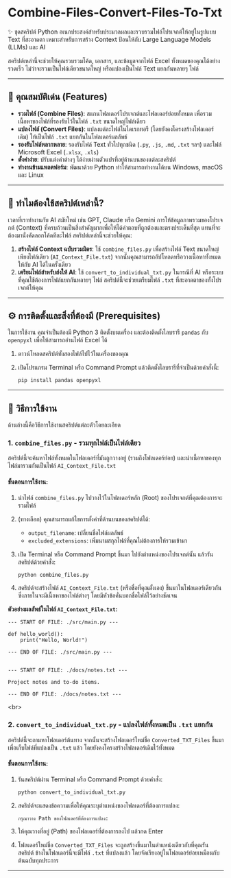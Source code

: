 # Combine-Files-Convert-Files-To-Txt

✨ ชุดสคริปต์ Python อเนกประสงค์สำหรับประมวลผลและรวบรวมไฟล์โปรเจกต์ให้อยู่ในรูปแบบ Text ที่สะอาดตา เหมาะสำหรับการสร้าง Context ป้อนให้กับ Large Language Models (LLMs) และ AI

สคริปต์เหล่านี้จะช่วยให้คุณรวบรวมโค้ด, เอกสาร, และข้อมูลจากไฟล์ Excel ทั้งหมดของคุณได้อย่างรวดเร็ว ไม่ว่าจะรวมเป็นไฟล์เดียวขนาดใหญ่ หรือแปลงเป็นไฟล์ Text แยกกันหลายๆ ไฟล์

[](https://www.python.org/downloads/)
[](https://opensource.org/licenses/MIT)

-----

## 🚀 คุณสมบัติเด่น (Features)

  * **รวมไฟล์ (Combine Files)**: สแกนโฟลเดอร์โปรเจกต์และโฟลเดอร์ย่อยทั้งหมด เพื่อรวมเนื้อหาของไฟล์ที่รองรับไว้ในไฟล์ `.txt` ขนาดใหญ่ไฟล์เดียว
  * **แปลงไฟล์ (Convert Files)**: แปลงแต่ละไฟล์ในไดเรกทอรี (โดยยังคงโครงสร้างโฟลเดอร์เดิม) ให้เป็นไฟล์ `.txt` แยกกันในโฟลเดอร์ผลลัพธ์
  * **รองรับไฟล์หลากหลาย**: รองรับไฟล์ Text ทั่วไปทุกชนิด (`.py`, `.js`, `.md`, `.txt` ฯลฯ) และไฟล์ Microsoft Excel (`.xlsx`, `.xls`)
  * **ตั้งค่าง่าย**: ปรับแต่งค่าต่างๆ ได้ง่ายผ่านตัวแปรที่อยู่ด้านบนของแต่ละสคริปต์
  * **ทำงานข้ามแพลตฟอร์ม**: พัฒนาด้วย Python ทำให้สามารถทำงานได้บน Windows, macOS และ Linux

-----

## 🤔 ทำไมต้องใช้สคริปต์เหล่านี้?

เวลาที่เราทำงานกับ AI สมัยใหม่ เช่น GPT, Claude หรือ Gemini การให้ข้อมูลภาพรวมของโปรเจกต์ (Context) ที่ครบถ้วนเป็นสิ่งสำคัญมากเพื่อให้ได้คำตอบที่ถูกต้องและตรงประเด็นที่สุด แทนที่จะต้องมานั่งคัดลอกโค้ดทีละไฟล์ สคริปต์เหล่านี้จะช่วยให้คุณ:

1.  **สร้างไฟล์ Context ฉบับรวมมิตร**: ใช้ `combine_files.py` เพื่อสร้างไฟล์ Text ขนาดใหญ่เพียงไฟล์เดียว (`AI_Context_File.txt`) จากนั้นคุณสามารถอัปโหลดหรือวางเนื้อหาทั้งหมดให้กับ AI ได้ในครั้งเดียว
2.  **เตรียมไฟล์สำหรับส่งให้ AI**: ใช้ `convert_to_individual_txt.py` ในกรณีที่ AI หรือระบบที่คุณใช้ต้องการไฟล์แยกกันหลายๆ ไฟล์ สคริปต์นี้จะช่วยเตรียมไฟล์ `.txt` ที่สะอาดตาของทั้งโปรเจกต์ให้คุณ

-----

## ⚙️ การติดตั้งและสิ่งที่ต้องมี (Prerequisites)

ในการใช้งาน คุณจำเป็นต้องมี Python 3 ติดตั้งบนเครื่อง และต้องติดตั้งไลบรารี `pandas` กับ `openpyxl` เพื่อให้สามารถอ่านไฟล์ Excel ได้

1.  ดาวน์โหลดสคริปต์ทั้งสองไฟล์ไปไว้ในเครื่องของคุณ

2.  เปิดโปรแกรม Terminal หรือ Command Prompt แล้วติดตั้งไลบรารีที่จำเป็นด้วยคำสั่งนี้:

    ```bash
    pip install pandas openpyxl
    ```

-----

## 📝 วิธีการใช้งาน

ด้านล่างนี้คือวิธีการใช้งานสคริปต์แต่ละตัวโดยละเอียด

### 1\. `combine_files.py` - รวมทุกไฟล์เป็นไฟล์เดียว

สคริปต์นี้จะค้นหาไฟล์ทั้งหมดในโฟลเดอร์ที่มันถูกวางอยู่ (รวมถึงโฟลเดอร์ย่อย) และนำเนื้อหาของทุกไฟล์มารวมกันเป็นไฟล์ `AI_Context_File.txt`

#### **ขั้นตอนการใช้งาน:**

1.  นำไฟล์ `combine_files.py` ไปวางไว้ในโฟลเดอร์หลัก (Root) ของโปรเจกต์ที่คุณต้องการจะรวมไฟล์

2.  (ทางเลือก) คุณสามารถแก้ไขการตั้งค่าที่ด้านบนของสคริปต์ได้:

      * `output_filename`: เปลี่ยนชื่อไฟล์ผลลัพธ์
      * `excluded_extensions`: เพิ่มนามสกุลไฟล์ที่คุณไม่ต้องการให้รวมเข้ามา

3.  เปิด Terminal หรือ Command Prompt ขึ้นมา ไปยังตำแหน่งของโปรเจกต์นั้น แล้วรันสคริปต์ด้วยคำสั่ง:

    ```bash
    python combine_files.py
    ```

4.  สคริปต์จะสร้างไฟล์ `AI_Context_File.txt` (หรือชื่อที่คุณตั้งเอง) ขึ้นมาในโฟลเดอร์เดียวกัน ซึ่งภายในจะมีเนื้อหาของไฟล์ต่างๆ โดยมีหัวข้อคั่นบอกชื่อไฟล์ไว้อย่างชัดเจน

**ตัวอย่างผลลัพธ์ในไฟล์ `AI_Context_File.txt`:**

```text
--- START OF FILE: ./src/main.py ---

def hello_world():
    print("Hello, World!")

--- END OF FILE: ./src/main.py ---


--- START OF FILE: ./docs/notes.txt ---

Project notes and to-do items.

--- END OF FILE: ./docs/notes.txt ---
```

\<br\>

### 2\. `convert_to_individual_txt.py` - แปลงไฟล์ทั้งหมดเป็น `.txt` แยกกัน

สคริปต์นี้จะถามหาโฟลเดอร์ต้นทาง จากนั้นจะสร้างโฟลเดอร์ใหม่ชื่อ `Converted_TXT_Files` ขึ้นมาเพื่อเก็บไฟล์ที่แปลงเป็น `.txt` แล้ว โดยยังคงโครงสร้างโฟลเดอร์เดิมไว้ทั้งหมด

#### **ขั้นตอนการใช้งาน:**

1.  รันสคริปต์ผ่าน Terminal หรือ Command Prompt ด้วยคำสั่ง:

    ```bash
    python convert_to_individual_txt.py
    ```

2.  สคริปต์จะแสดงข้อความเพื่อให้คุณระบุตำแหน่งของโฟลเดอร์ที่ต้องการแปลง:

    ```
    กรุณาวาง Path ของโฟลเดอร์ที่ต้องการแปลง:
    ```

3.  ให้คุณวางที่อยู่ (Path) ของโฟลเดอร์ที่ต้องการลงไป แล้วกด Enter

4.  โฟลเดอร์ใหม่ชื่อ `Converted_TXT_Files` จะถูกสร้างขึ้นมาในตำแหน่งเดียวกับที่คุณรันสคริปต์ ข้างในโฟลเดอร์นี้จะมีไฟล์ `.txt` ที่แปลงแล้ว โดยจัดเรียงอยู่ในโฟลเดอร์ย่อยเหมือนกับต้นฉบับทุกประการ

-----


